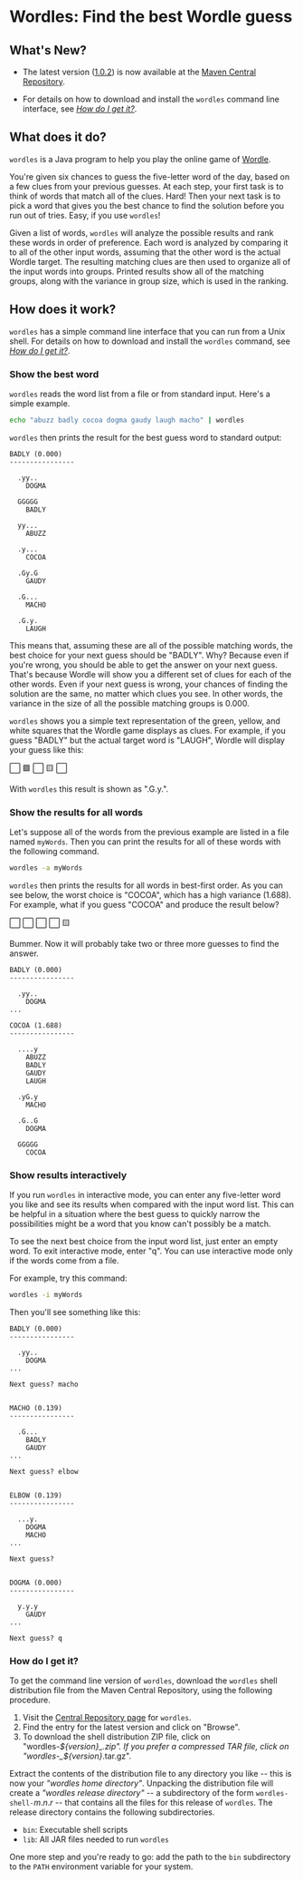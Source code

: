 # Wordles: Find the best Wordle guess #

## What's New? ##

  * The latest version ([1.0.2](https://github.com/Cornutum/wordles/releases/tag/release-1.0.2))
    is now available at the [Maven Central Repository](https://central.sonatype.com/artifact/org.cornutum.wordle/wordles/1.0.2/versions).

  * For details on how to download and install the `wordles` command line interface, see [_How do I get it?_](#how-do-i-get-it).

## What does it do? ##

`wordles` is a Java program to help you play the online game of [Wordle](https://www.nytimes.com/games/wordle/index.html).

You're given six chances to guess the five-letter word of the day, based on a few clues from your previous guesses. At each
step, your first task is to think of words that match all of the clues. Hard! Then your next task is to pick a word that gives you the
best chance to find the solution before you run out of tries. Easy, if you use `wordles`!

Given a list of words, `wordles` will analyze the possible results and rank these words in order of preference. Each word
is analyzed by comparing it to all of the other input words, assuming that the other word is the actual Wordle target. The resulting
matching clues are then used to organize all of the input words into groups. Printed results show all of the matching groups,
along with the variance in group size, which is used in the ranking.


## How does it work? ##

`wordles` has a simple command line interface that you can run from a Unix shell. For details on how to download and install the `wordles` command,
see [_How do I get it?_](#how-do-i-get-it).

### Show the best word ###

`wordles` reads the word list from a file or from standard input. Here's a simple example.

```bash
echo "abuzz badly cocoa dogma gaudy laugh macho" | wordles
```

`wordles` then prints the result for the best guess word to standard output:

```
BADLY (0.000)
----------------

  .yy..
    DOGMA

  GGGGG
    BADLY

  yy...
    ABUZZ

  .y...
    COCOA

  .Gy.G
    GAUDY

  .G...
    MACHO

  .G.y.
    LAUGH
```

This means that, assuming these are all of the possible matching words, the best choice for your next guess should be
"BADLY". Why? Because even if you're wrong, you should be able to get the answer on your next guess. That's because Wordle will
show you a different set of clues for each of the other words.  Even if your next guess is wrong, your chances of finding the
solution are the same, no matter which clues you see. In other words, the variance in the size of all the possible matching
groups is 0.000.

`wordles` shows you a simple text representation of the green, yellow, and white squares that the Wordle game displays as
clues. For example, if you guess "BADLY" but the actual target word is "LAUGH", Wordle will display your guess like this:

 :white_large_square: :green_square: :white_large_square: :yellow_square: :white_large_square: 

With `wordles` this result is shown as ".G.y.".

### Show the results for all words ###

Let's suppose all of the words from the previous example are listed in a file named `myWords`. Then you can print the results
for all of these words with the following command.

```bash
wordles -a myWords
```

`wordles` then prints the results for all words in best-first order. As you can see below, the worst choice is "COCOA", which has a
high variance (1.688).  For example, what if you guess "COCOA" and produce the result below?

 :white_large_square:  :white_large_square:  :white_large_square:  :white_large_square:  :yellow_square: 

Bummer. Now it will probably take two or three more guesses to find the answer.

```
BADLY (0.000)
----------------

  .yy..
    DOGMA
...

COCOA (1.688)
----------------

  ....y
    ABUZZ
    BADLY
    GAUDY
    LAUGH

  .yG.y
    MACHO

  .G..G
    DOGMA

  GGGGG
    COCOA
```

### Show results interactively ###

If you run `wordles` in interactive mode, you can enter any five-letter word you like and see its results when compared with the
input word list. This can be helpful in a situation where the best guess to quickly narrow the possibilities might be a word
that you know can't possibly be a match.

To see the next best choice from the input word list, just enter an empty word. To exit interactive mode, enter
"q". You can use interactive mode only if the words come from a file.

For example, try this command:

```bash
wordles -i myWords
```

Then you'll see something like this:

```
BADLY (0.000)
----------------

  .yy..
    DOGMA
...

Next guess? macho


MACHO (0.139)
----------------

  .G...
    BADLY
    GAUDY
...

Next guess? elbow


ELBOW (0.139)
----------------

  ...y.
    DOGMA
    MACHO
...

Next guess? 


DOGMA (0.000)
----------------

  y.y.y
    GAUDY
...

Next guess? q
```


### How do I get it? ###

To get the command line version of `wordles`, download the `wordles` shell distribution file from the Maven Central Repository, using the following procedure.

  1. Visit the [Central Repository page](https://central.sonatype.com/artifact/org.cornutum.wordle/wordles/1.0.2/versions) for `wordles`.
  1. Find the entry for the latest version and click on "Browse".
  1. To download the shell distribution ZIP file, click on "wordles-_${version}_.zip". If you prefer a compressed TAR file, click on "wordles-_${version}_.tar.gz".

Extract the contents of the distribution file to any directory you like -- this is now your _"wordles home directory"_. Unpacking
the distribution file will create a _"wordles release directory"_ -- a subdirectory of the form `wordles-shell-`_m_._n_._r_ -- that
contains all the files for this release of `wordles`. The release directory contains the following subdirectories.

  * `bin`: Executable shell scripts
  * `lib`: All JAR files needed to run `wordles`

One more step and you're ready to go: add the path to the `bin` subdirectory to the `PATH` environment variable for your system.
